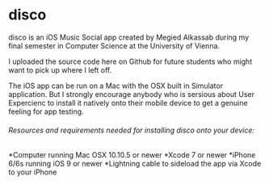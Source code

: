 # disco

disco is an iOS Music Social app created by Megied Alkassab during my final semester in Computer Science at the University of Vienna.

I uploaded the source code here on Github for future students who might want to pick up where I left off.

The iOS app can be run on a Mac with the OSX built in Simulator application. But I strongly encourage anybody who is sersious about User Expercienc to install it natively onto their mobile device to get a genuine feeling for app testing.

###### Resources and requirements needed for installing disco onto your device:
*Computer running Mac OSX 10.10.5 or newer
*Xcode 7 or newer
*iPhone 6/6s running iOS 9 or newer
*Lightning cable to sideload the app via Xcode to your iPhone
